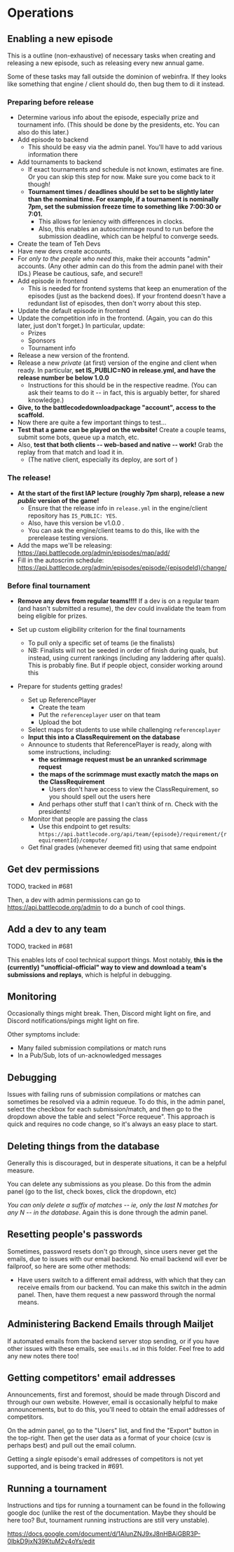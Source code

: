 # Operations

## Enabling a new episode

This is a outline (non-exhaustive) of necessary tasks when creating and releasing a new episode, such as releasing every new annual game.

Some of these tasks may fall outside the dominion of webinfra. If they looks like something that engine / client should do, then bug them to di it instead.

### Preparing before release

- Determine various info about the episode, especially prize and tournament info. (This should be done by the presidents, etc. You can also do this later.)
- Add episode to backend
  - This should be easy via the admin panel. You'll have to add various information there
- Add tournaments to backend
  - If exact tournaments and schedule is not known, estimates are fine. Or you can skip this step for now. Make sure you come back to it though!
  - **Tournament times / deadlines should be set to be slightly later than the nominal time. For example, if a tournament is nominally 7pm, set the submission freeze time to something like 7:00:30 or 7:01.**
    - This allows for leniency with differences in clocks.
    - Also, this enables an autoscrimmage round to run before the submission deadline, which can be helpful to converge seeds.
- Create the team of Teh Devs
- Have new devs create accounts.
- For _only to the people who need this_, make their accounts "admin" accounts. (Any other admin can do this from the admin panel with their IDs.) Please be cautious, safe, and secure!!
- Add episode in frontend
  - This is needed for frontend systems that keep an enumeration of the episodes (just as the backend does). If your frontend doesn't have a redundant list of episodes, then don't worry about this step.
- Update the default episode in frontend
- Update the competition info in the frontend. (Again, you can do this later, just don't forget.) In particular, update:
  - Prizes
  - Sponsors
  - Tournament info
- Release a new version of the frontend.
- Release a new _private_ (at first) version of the engine and client when ready. In particular, **set IS_PUBLIC=NO in release.yml, and have the release number be below 1.0.0**
  - Instructions for this should be in the respective readme. (You can ask their teams to do it -- in fact, this is arguably better, for shared knowledge.)
- **Give, to the battlecodedownloadpackage "account", access to the scaffold.**
- Now there are quite a few important things to test...
- **Test that a game can be played on the website!** Create a couple teams, submit some bots, queue up a match, etc.
- Also, **test that both clients -- web-based and native -- work!** Grab the replay from that match and load it in.
  - (The native client, especially its deploy, are sort of )

<!-- TODO scour through the past couple weeks of slack, in each channel -->

### The release!

- **At the start of the first IAP lecture (roughly 7pm sharp), release a new _public_ version of the game!**
  - Ensure that the release info in `release.yml` in the engine/client repository has `IS_PUBLIC: YES`.
  - Also, have this version be v1.0.0 .
  - You can ask the engine/client teams to do this, like with the prerelease testing versions.
- Add the maps we'll be releasing: https://api.battlecode.org/admin/episodes/map/add/
- Fill in the autoscrim schedule: https://api.battlecode.org/admin/episodes/episode/{episodeId}/change/

### Before final tournament

- **Remove any devs from regular teams!!!!** If a dev is on a regular team (and hasn't submitted a resume), the dev could invalidate the team from being eligible for prizes.

- Set up custom eligibility criterion for the final tournaments

  - To pull only a specific set of teams (ie the finalists)
  - NB: Finalists will not be seeded in order of finish during quals, but instead, using current rankings (including any laddering after quals). This is probably fine. But if people object, consider working around this

- Prepare for students getting grades!
  - Set up ReferencePlayer
    - Create the team
    - Put the `referenceplayer` user on that team
    - Upload the bot
  - Select maps for students to use while challenging `referenceplayer`
  - **Input this into a ClassRequirement on the database**
  - Announce to students that ReferencePlayer is ready, along with some instructions, including:
    - **the scrimmage request must be an unranked scrimmage request**
    - **the maps of the scrimmage must exactly match the maps on the ClassRequirement**
      - Users don't have access to view the ClassRequirement, so you should spell out the users here
    - And perhaps other stuff that I can't think of rn. Check with the presidents!
  - Monitor that people are passing the class
    - Use this endpoint to get results: `https://api.battlecode.org/api/team/{episode}/requirement/{requirementId}/compute/`
  - Get final grades (whenever deemed fit) using that same endpoint

## Get dev permissions

TODO, tracked in #681

Then, a dev with admin permissions can go to https://api.battlecode.org/admin to do a bunch of cool things.

## Add a dev to any team

TODO, tracked in #681

This enables lots of cool technical support things. Most notably, **this is the (currently) "unofficial-official" way to view and download a team's submissions and replays**, which is helpful in debugging.

## Monitoring

Occasionally things might break. Then, Discord might light on fire, and Discord notifications/pings might light on fire.

Other symptoms include:

- Many failed submission compilations or match runs
- In a Pub/Sub, lots of un-acknowledged messages

## Debugging

Issues with failing runs of submission compilations or matches can sometimes be resolved via a admin requeue. To do this, in the admin panel, select the checkbox for each submission/match, and then go to the dropdown above the table and select "Force requeue". This approach is quick and requires no code change, so it's always an easy place to start.

## Deleting things from the database

Generally this is discouraged, but in desperate situations, it can be a helpful measure.

You can delete any submissions as you please. Do this from the admin panel (go to the list, check boxes, click the dropdown, etc)

_You can only delete a suffix of matches -- ie, only the last N matches for any N -- in the database_. Again this is done through the admin panel.

## Resetting people's passwords

Sometimes, password resets don't go through, since users never get the emails, due to issues with our email backend. No email backend will ever be failproof, so here are some other methods:

- Have users switch to a different email address, with which that they can receive emails from our backend. You can make this switch in the admin panel. Then, have them request a new password through the normal means.

## Administering Backend Emails through Mailjet

If automated emails from the backend server stop sending, or if you have other issues with these emails, see `emails.md` in this folder. Feel free to add any new notes there too!

## Getting competitors' email addresses

Announcements, first and foremost, should be made through Discord and through our own website. However, email is occasionally helpful to make announcements, but to do this, you'll need to obtain the email addresses of competitors.

On the admin panel, go to the "Users" list, and find the "Export" button in the top-right. Then get the user data as a format of your choice (csv is perhaps best) and pull out the email column.

Getting a _single_ episode's email addresses of competitors is not yet supported, and is being tracked in #691.

## Running a tournament

Instructions and tips for running a tournament can be found in the following google doc (unlike the rest of the documentation. Maybe they should be here too? But, tournament running instructions are still very unstable).

https://docs.google.com/document/d/1AlunZNJ9xJ8nHBAiGBR3P-0IbkD9jxN39KtuM2v4oYs/edit
